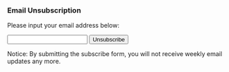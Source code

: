 ### Email Unsubscription


Please input your email address below:  

<form action="https://getsimpleform.com/messages?form_api_token=c3598d52a926ffd75dc60177ecb06590" method="post">
  <!-- the redirect_to is optional, the form will redirect to the referrer on submission -->
  <input type='hidden' name='redirect_to' value='https://yudong-94.github.io/personal-website/subscribe-success' />
  <!-- all your input fields here.... -->
  <input type='email' name='email-unsubscribe' />
  <input type='submit' value='Unsubscribe' />
</form>

Notice: By submitting the subscribe form, you will not receive weekly email updates any more.
